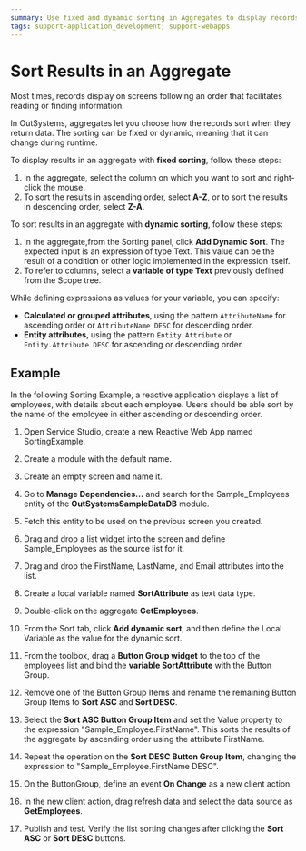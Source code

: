 ```yaml
---
summary: Use fixed and dynamic sorting in Aggregates to display records on your application screens following a customized sorting the records they return.
tags: support-application_development; support-webapps
---
```


# Sort Results in an Aggregate

Most times, records display on screens following an order that facilitates reading or finding information.

In OutSystems, aggregates let you choose how the records sort when they return data. The sorting can be fixed or dynamic, meaning that it can change during runtime.

To display results in an aggregate with **fixed sorting**, follow these steps:

1. In the aggregate, select the column on which you want to sort and right-click the mouse.
1. To sort the results in ascending order, select **A-Z**,  or to sort the results in descending order, select **Z-A**.

To sort results in an aggregate with **dynamic sorting**, follow these steps:

1. In the aggregate,from the Sorting panel,  click **Add Dynamic Sort**. The expected input is an expression of type Text. This value can be the result of a condition or other logic implemented in the expression itself.
1. To refer to columns, select a **variable of type Text** previously defined from the Scope tree.

While defining expressions as values for your variable, you can specify:

* **Calculated or grouped attributes**, using the pattern `AttributeName` for ascending order or `AttributeName DESC` for descending order.
* **Entity attributes**, using the pattern `Entity.Attribute` or `Entity.Attribute DESC` for ascending or descending order.

## Example

In the following Sorting Example, a reactive application displays a list of employees, with details about each employee. Users should be able sort by the name of the employee in either ascending or descending order.

1. Open Service Studio, create a new Reactive Web App named SortingExample.
1. Create a module with the default name.
1. Create an empty screen and name it.
1. Go to **Manage Dependencies...** and search for the Sample_Employees entity of the **OutSystemsSampleDataDB** module.
1. Fetch this entity to be used on the previous screen you created.
1. Drag and drop a list widget into the screen and define Sample_Employees as the source list for it.
1. Drag and drop the FirstName, LastName, and Email attributes into the list.

1. Create a local variable named **SortAttribute** as text data type.
1. Double-click on the aggregate **GetEmployees**.
1. From the Sort tab, click **Add dynamic sort**, and then define the Local Variable as the value for the dynamic sort.

1. From the toolbox, drag a **Button Group widget** to the top of the employees list and bind the **variable SortAttribute** with the Button Group.
1. Remove one of the Button Group Items and rename the remaining Button Group Items to **Sort ASC** and **Sort DESC**.

1. Select the **Sort ASC Button Group Item** and set the Value property to the expression "Sample_Employee.FirstName". This sorts the results of the aggregate by ascending order using the attribute FirstName.

1. Repeat the operation on the **Sort DESC Button Group Item**, changing the expression to "Sample_Employee.FirstName DESC".

1. On the ButtonGroup, define an event **On Change** as a new client action.
1. In the new client action, drag refresh data and select the data source as **GetEmployees**.
1. Publish and test. Verify the list sorting changes after clicking the **Sort ASC** or **Sort DESC** buttons.  
